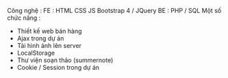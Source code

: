 Công nghệ :
FE : HTML CSS JS  Bootstrap 4 / JQuery
BE : PHP / SQL
Một số chức năng :
- Thiết kế web bán hàng
- Ajax trong dự án
- Tải hình ảnh lên server
- LocalStorage
- Thư viện soạn thảo (summernote)
- Cookie / Session trong dự án 
